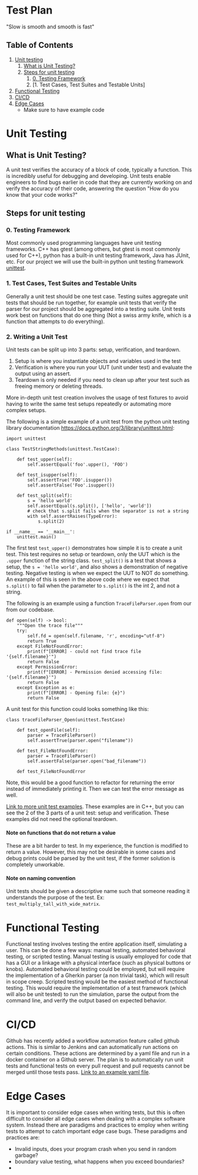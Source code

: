 # Test Plan
"Slow is smooth and smooth is fast"

## Table of Contents
1. [Unit testing](Unit-Testing)
   1. [What is Unit Testing?](What-is-Unit-Testing?)
   2. [Steps for unit testing](Steps-for-unit-testing)
      1. [0. Testing Framework](0.-Testing-Framework)
      2. [1. Test Cases, Test Suites and Testable Units]
2. [Functional Testing](Functional-Testing)
3. [CI/CD](CI/CD)
4. [Edge Cases](Edge-Cases)
    * Make sure to have example code

# Unit Testing
## What is Unit Testing? 
A unit test verifies the accuracy of a block of code, typically a function. 
This is incredibly useful for debugging and developing. Unit tests enable 
engineers to find bugs earlier in code that they are currently working on
and verify the accuracy of their code, answering the question "How do you know
that your code works?"

## Steps for unit testing
### 0. Testing Framework
Most commonly used programming languages have unit testing frameworks. C++ has 
gtest (among others, but gtest is most commonly used for C++), python has a 
built-in unit testing framework, Java has JUnit, etc. For our project we will 
use the built-in python unit testing framework [unittest](https://docs.python.org/3/library/unittest.html).

### 1. Test Cases, Test Suites and Testable Units
Generally a unit test should be one test case. Testing suites aggregate unit
tests that should be run together, for example unit tests that verify the parser
for our project should be aggregated into a testing suite. Unit tests work best 
on functions that do one thing (Not a swiss army knife, which is a function that 
attempts to do everything).

### 2. Writing a Unit Test
Unit tests can be split up into 3 parts: setup, verification, and teardown.
1. Setup is where you instantiate objects and variables used in the test
2. Verification is where you run your UUT (unit under test) and evaluate the 
output using an assert.
3. Teardown is only needed if you need to clean up after your test such as
freeing memory or deleting threads.

More in-depth unit test creation involves the usage of test fixtures to avoid
having to write the same test setups repeatedly or automating more complex 
setups.

The following is a simple example of a unit test from the python unit testing
library documentation https://docs.python.org/3/library/unittest.html:

```
import unittest

class TestStringMethods(unittest.TestCase):

    def test_upper(self):
        self.assertEqual('foo'.upper(), 'FOO')

    def test_isupper(self):
        self.assertTrue('FOO'.isupper())
        self.assertFalse('Foo'.isupper())

    def test_split(self):
        s = 'hello world'
        self.assertEqual(s.split(), ['hello', 'world'])
        # check that s.split fails when the separator is not a string
        with self.assertRaises(TypeError):
            s.split(2)

if __name__ == '__main__':
    unittest.main()
```

The first test `test_upper()` demonstrates how simple it is to create a unit 
test. This test requires no setup or teardown, only the UUT which is the 
`.upper` function of the string class. `test_split()` is a test that shows a 
setup, the `s = 'hello world'`, and also shows a demonstration of negative 
testing. Negative testing is when we expect the UUT to NOT do something. An 
example of this is seen in the above code where we expect that `s.split()` to 
fail when the parameter to `s.split()` is the int 2, and not a string.

The following is an example using a function `TraceFileParser.open` from our 
from our codebase.

```
def open(self) -> bool: 
    """Open the trace file""" 
    try: 
        self.fd = open(self.filename, 'r', encoding="utf-8") 
        return True
    except FileNotFoundError:    
        print(f"[ERROR] - could not find trace file '{self.filename}'") 
        return False
    except PermissionError: 
        print(f"[ERROR] - Permission denied accessing file: '{self.filename}'")
        return False
    except Exception as e: 
        print(f"[ERROR] - Opening file: {e}")
        return False
```

A unit test for this function could looks something like this:

```
class traceFileParser_Open(unittest.TestCase)

    def test_openFile(self):
        parser = TraceFileParser()
        self.assertTrue(parser.open("filename"))
    
    def test_FileNotFoundError:
        parser = TraceFileParser()
        self.assertFalse(parser.open("bad_filename"))

    def test_FileNotFoundError

```

Note, this would be a good function to refactor for returning the error instead
of immediately printing it. Then we can test the error message as well.

[Link to more unit test examples](https://github.com/mdhardenburgh/matrixLibrary/blob/main/unitTest/matrixTest.cpp).
These examples are in C++, but you can see the 2 of the 3 parts of a unit test: 
setup and verification. These examples did not need the optional teardown. 

#### Note on functions that do not return a value
These are a bit harder to test. In my experience, the function is modified to
return a value. However, this may not be desirable in some cases and debug 
prints could be parsed by the unit test, if the former solution is completely 
unworkable. 

#### Note on naming convention
Unit tests should be given a descriptive name such that someone reading it 
understands the purpose of the test. Ex: `test_multiply_tall_with_wide_matrix`.

# Functional Testing
Functional testing involves testing the entire application itself, simulating a
user. This can be done a few ways: manual testing, automated behavioral testing, 
or scripted testing. Manual testing is usually employed for code that has a GUI
or a linkage with a physical interface (such as physical buttons or knobs). 
Automated behavioral testing could be employed, but will require the 
implementation of a Gherkin parser (a non trivial task), which will
result in scope creep. Scripted testing would be the easiest method of 
functional testing. This would require the implementation of a test framework
(which will also be unit tested) to run the simulation, parse the output from 
the command line, and verify the output based on expected behavior. 

# CI/CD
Github has recently added a workflow automation feature called github actions. 
This is similar to Jenkins and can automatically run actions on certain 
conditions. These actions are determined by a yaml file and run in a docker
container on a Github server. The plan is to automatically run unit tests and
functional tests on every pull request and pull requests cannot be merged until
those tests pass. [Link to an example yaml file](https://github.com/mdhardenburgh/matrixLibrary/blob/main/.github/workflows/build-and-test-on-pull-request.yml).

# Edge Cases
It is important to consider edge cases when writing tests, but this is often
difficult to consider all edge cases when dealing with a complex software 
system. Instead there are paradigms and practices to employ when writing tests 
to attempt to catch important edge case bugs. These paradigms and practices are:
* Invalid inputs, does your program crash when you send in random garbage?
* boundary value testing, what happens when you exceed boundaries?
* 